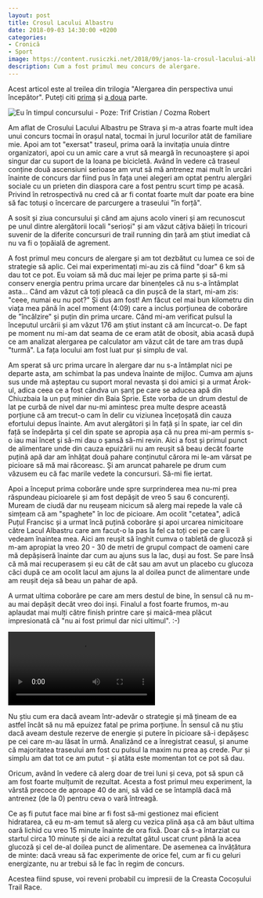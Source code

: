 ```yaml
---
layout: post
title: Crosul Lacului Albastru
date: 2018-09-03 14:30:00 +0200
categories:
- Cronică
- Sport
image: https://content.rusiczki.net/2018/09/janos-la-crosul-lacului-albastru-1000x678.jpg
description: Cum a fost primul meu concurs de alergare.
---
```

Acest articol este al treilea din trilogia "Alergarea din perspectiva unui începător". Puteți citi [prima](https://www.rusiczki.net/2018/07/12/alergarea-din-perspectiva-unui-incepator/) și [a doua](https://www.rusiczki.net/2018/09/03/alergarea-din-perspectiva-unui-incepator-2-luni-mai-tarziu/) parte.

![Eu în timpul concursului - Poze: Trif Cristian / Cozma Robert](https://content.rusiczki.net/2018/09/janos-la-crosul-lacului-albastru-1000x678.jpg)

Am aflat de Crosului Lacului Albastru pe Strava și m-a atras foarte mult idea unui concurs tocmai în orașul natal, tocmai în jurul locurilor atât de familiare mie. Apoi am tot "exersat" traseul, prima oară la invitația unuia dintre organizatori, apoi cu un amic care a vrut să meargă în recunoaștere și apoi singur dar cu suport de la Ioana pe bicicletă. Având în vedere că traseul conține două ascensiuni serioase am vrut să mă antrenez mai mult în urcări înainte de concurs dar fiind pus în fața unei alegeri am optat pentru alergări sociale cu un prieten din diaspora care a fost pentru scurt timp pe acasă. Privind în retrospectivă nu cred că ar fi contat foarte mult dar poate era bine să fac totuși o încercare de parcurgere a traseului "în forță".

A sosit și ziua concursului și când am ajuns acolo vineri și am recunoscut pe unul dintre alergătorii locali "serioși" și am văzut câțiva băieți în tricouri suvenir de la diferite concursuri de trail running din țară am știut imediat că nu va fi o țopăială de agrement.

A fost primul meu concurs de alergare și am tot dezbătut cu lumea ce soi de strategie să aplic. Cei mai experimentați mi-au zis că fiind "doar" 6 km să dau tot ce pot. Eu voiam să mă duc mai lejer pe prima parte și să-mi conserv energia pentru prima urcare dar binențeles că nu s-a întâmplat asta... Când am văzut că toți pleacă ca din pușcă de la start, mi-am zis: "ceee, numai eu nu pot?" Și dus am fost! Am făcut cel mai bun kilometru din viața mea până în acel moment (4:09) care a inclus porțiunea de coborâre de "încălzire" și puțin din prima urcare. Când mi-am verificat pulsul la începutul urcării și am văzut 176 am știut instant că am încurcat-o. De fapt pe moment nu mi-am dat seama de ce eram atât de obosit, abia acasă după ce am analizat alergarea pe calculator am văzut cât de tare am tras după "turmă". La fața locului am fost luat pur și simplu de val.

Am sperat să urc prima urcare în alergare dar nu s-a întâmplat nici pe departe asta, am schimbat la pas undeva înainte de mijloc. Cumva am ajuns sus unde mă așteptau cu suport moral nevasta și doi amici și a urmat Árok-ul, adica ceea ce a fost cândva un șanț pe care se aducea apă din Chiuzbaia la un puț minier din Baia Sprie. Este vorba de un drum destul de lat pe curbă de nivel dar nu-mi amintesc prea multe despre această porțiune că am trecut-o cam în delir cu viziunea încețoșată din cauza efortului depus înainte. Am avut alergători și în față și în spate, iar cel din față se îndepărta și cel din spate se apropia așa că nu prea mi-am permis s-o iau mai încet și să-mi dau o șansă să-mi revin. Aici a fost și primul punct de alimentare unde din cauza epuizării nu am reușit să beau decât foarte puțină apă dar am înhățat două pahare conținutul cărora mi le-am vărsat pe picioare să mă mai răcoreasc. Și am aruncat paharele pe drum cum văzusem eu că fac marile vedete la concursuri. Să-mi fie iertat.

Apoi a început prima coborâre unde spre surprinderea mea nu-mi prea răspundeau picioarele și am fost depășit de vreo 5 sau 6 concurenți. Muream de ciudă dar nu reușeam nicicum să alerg mai repede la vale că simțeam că am "spaghete" în loc de picioare. Am ocolit "cetatea", adică Puțul Francisc și a urmat încă puțină coborâre și apoi urcarea nimicitoare către Lacul Albastru care am facut-o la pas la fel ca toți cei pe care îi vedeam înaintea mea. Aici am reușit să înghit cumva o tabletă de glucoză și m-am apropiat la vreo 20 - 30 de metri de grupul compact de oameni care mă depășiseră înainte dar cum au ajuns sus la lac, duși au fost. Se pare însă că mă mai recuperasem și eu cât de cât sau am avut un placebo cu glucoza căci după ce am ocolit lacul am ajuns la al doilea punct de alimentare unde am reușit deja să beau un pahar de apă.

A urmat ultima coborâre pe care am mers destul de bine, în sensul că nu m-au mai depășit decât vreo doi inși. Finalul a fost foarte frumos, m-au aplaudat mai mulți către finish printre care și maică-mea plăcut impresionată că "nu ai fost primul dar nici ultimul". :-)

<video controls><source src="https://content.rusiczki.net/2018/09/crosul-lacului-albastru.mp4" type="video/mp4">Dacă aici nu vedeți un video vizitați-mi blogul. :-)</video>

Nu știu cum era dacă aveam într-adevăr o strategie și mă țineam de ea astfel încât să nu mă epuizez fatal pe prima porțiune. În sensul că nu știu dacă aveam destule rezerve de energie și putere în picioare să-i depășesc pe cei care m-au lăsat în urmă. Analizând ce a înregistrat ceasul, și anume că majoritatea traseului am fost cu pulsul la maxim nu prea aș crede. Pur și simplu am dat tot ce am putut - și atâta este momentan tot ce pot să dau.

Oricum, având în vedere că alerg doar de trei luni și ceva, pot să spun că am fost foarte mulțumit de rezultat. Acesta a fost primul meu experiment, la vârstă precoce de aproape 40 de ani, să văd ce se întamplă dacă mă antrenez (de la 0) pentru ceva o vară întreagă.

Ce aș fi putut face mai bine ar fi fost să-mi gestionez mai eficient hidratarea, că eu m-am temut să alerg cu vezica plină așa că am băut ultima oară lichid cu vreo 15 minute înainte de ora fixă. Doar că s-a întarziat cu startul circa 10 minute și de aici a rezultat gâtul uscat crunt până la acea glucoză și cel de-al doilea punct de alimentare. De asemenea ca învățătura de minte: dacă vreau să fac experimente de orice fel, cum ar fi cu geluri energizante, nu ar trebui să le fac în regim de concurs.

Acestea fiind spuse, voi reveni probabil cu impresii de la Creasta Cocoșului Trail Race.
